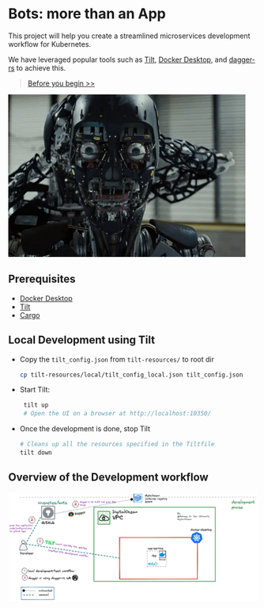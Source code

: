 # Bots: more than an App

This project will help you create a streamlined microservices development workflow for Kubernetes.

We have leveraged popular tools such as [Tilt](https://tilt.dev/), [Docker Desktop](https://www.docker.com/products/docker-desktop/), and [dagger-rs](https://github.com/kjuulh/dagger-rs) to achieve this.

> [Before you begin >>](./docs/blog.md)

![bots](/docs/assets/bots.gif)

## Prerequisites

* [Docker Desktop](https://www.docker.com/products/docker-desktop/)
* [Tilt](https://docs.tilt.dev/install.html)
* [Cargo](https://doc.rust-lang.org/cargo/getting-started/installation.html)

## Local Development using Tilt

* Copy the `tilt_config.json` from `tilt-resources/` to root dir

    ```bash
    cp tilt-resources/local/tilt_config_local.json tilt_config.json
    ```

* Start Tilt:

    ```bash
     tilt up
     # Open the UI on a browser at http://localhost:10350/
     ```

* Once the development is done, stop Tilt

    ```bash
    # Cleans up all the resources specified in the Tiltfile
    tilt down
    ```

## Overview of the Development workflow

![df](docs/assets/development-flow.png)
